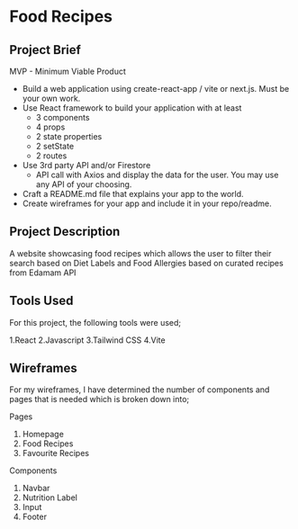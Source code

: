 #	Food Recipes

## Project Brief

MVP - Minimum Viable Product
* Build a web application using create-react-app / vite or next.js. Must be your own work.
* Use React framework to build your application with at least
    * 3 components
    * 4 props
    * 2 state properties
    * 2 setState
    * 2 routes
* Use 3rd party API and/or Firestore
    * API call with Axios and display the data for the user. You may use any API of your choosing.
* Craft a README.md file that explains your app to the world.
* Create wireframes for your app and include it in your repo/readme.


## Project Description
A website showcasing food recipes which allows the user to filter their search based on Diet Labels and Food Allergies based on curated recipes from Edamam API

## Tools Used

For this project, the following tools were used;

1.React
2.Javascript
3.Tailwind CSS
4.Vite




## Wireframes
For my wireframes, I have determined the number of components and pages that is needed which is broken down into;

Pages
1. Homepage
2. Food Recipes
3. Favourite Recipes

Components
1. Navbar
2. Nutrition Label
3. Input
4. Footer





